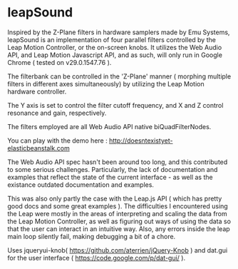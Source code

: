 leapSound
=========
Inspired by the Z-Plane filters in hardware samplers made by Emu Systems, 
leapSound is an implementation of four parallel filters controlled by the Leap Motion Controller, or the on-screen knobs. It utilizes the Web Audio API, and Leap Motion Javascript API, and as such, will only
run in Google Chrome ( tested on v29.0.1547.76 ).

The filterbank can be controlled in the 'Z-Plane' manner ( morphing multiple filters in
different axes simultaneously) by utilizing the Leap Motion hardware
controller.

The Y axis is set to control the filter cutoff frequency, and X and Z control
resonance and gain, respectively.

The filters employed are all Web Audio API native biQuadFilterNodes.

You can play with the demo here :  http://doesntexistyet-elasticbeanstalk.com

The Web Audio API spec hasn't been around too long, and this contributed to some serious
challenges.  Particularly, the lack of documentation and examples that reflect the
state of the current interface - as well as the existance outdated documentation and examples.

This was also only partly the case with the Leap.js API  ( which has pretty
good docs and some great examples ).  The difficulties I encountered using the
Leap were mostly in the areas of interpreting and scaling the data from the
Leap Motion Controller, as well as figuring out ways of using the data so that
the user can interact in an intuitive way.  Also, any errors inside the leap main loop silently fail, making debugging a bit of a chore.

Uses jqueryui-knob( https://github.com/aterrien/jQuery-Knob ) and dat.gui for the user interface
( https://code.google.com/p/dat-gui/ ).
